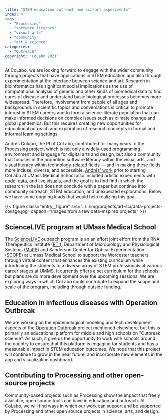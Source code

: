 ```yaml
---
title: "STEM education outreach and sci/art experiments"
index: 4
tags:  
  - "Processing"
  - "software literacy"
  - "visual arts"
  - "community"
  - "art & science" 
categories:
  - "Outreach"
copyright: "CoLabo 2021"
---
```


At CoLabo, we are looking forward to engage with the wider community through projects that have applications in STEM education and also through experimentation at the interface between science and art. Research in bioinformatics has significant social implications as the use of computational analysis of genetic and other kinds of biomedical data to find cures of disease and understand basic biological processes becomes more widespread. Therefore, involvement from people of all ages and backgrounds in scientific topics and conversations is critical to promote interest in STEM careers and to form a science-literate population that can make informed decisions on complex issues such as climate change and global pandemics. But this requires creating new opportunities for educational outreach and exploration of research concepts in formal and informal learning settings.

<!--more-->

Andrés Colubri, the PI of CoLabo, contributed for many years to the [Processing project](https://processing.org/), which is not only a widely-used programming environment and language for digital arts and design, but also a community that focuses in the promotion software literacy within the visual arts, and visual literacy within technology-related fields — and in making these fields more incluse, diverse, and accessible. [Andrés' work](https://andrescolubri.net/projects/) prior to starting CoLabo at UMass Medical School also included artistic experiments with [code](https://andrescolubri.net/projects/p5android.html), [data](https://andrescolubri.net/projects/espacio.html), and [live visuals](https://andrescolubri.net/projects/latent.html), and the goal is to find find in which the research in the lab does not conclude with a paper but continue into community outreach, STEM education, and unexpected explorations. Below we have some ongoing leads that would help realizing this goal.

{{< figure class="entry__figure" src="../../img/projects/art-sci/data-projects-collage.jpg" caption="Images from a few data-inspired projects" >}}

## ScienceLIVE program at UMass Medical School
The [ScienceLIVE](https://www.umassmed.edu/rti/rnaworld/Science-LIVE/) outreach program is an an effort joint effort from the RNA Therapeutics Institute ([RTI](https://www.umassmed.edu/rti/)), Department of Microbiology and Physiological Systems ([MaPS](https://www.umassmed.edu/maps/)) and Sanderson Center for Optical Experimentation ([SCOPE](https://www.umassmed.edu/scope/)) at Umass Medical School to support the Worcester teachers through virtual content that enhances the existing curriculum while introducing the students to a diverse array of STEM professionals at various career stages at UMMS. It currently offers a set curriculum for the schools, but plans are do more development over the upcoming sessions. We are exploring ways in which CoLabo could contribute to expand the scope and scale of the program, including through outside funding.

## Education in infectious diseases with Operation Outbreak 
We are working on the epidemological modeling and tech development aspects of the [Operation Outbreak](operationoutbreak.org/) project mentioned elsewhere, but this is primarily an educational platform for middle and high schools on "Outbreak science". As such, it give us the opportunity to work with schools around the country to ensure that this platform is engaging for students and has a measurable impact in STEM education outcomes. We hope that this project will continue to grow in the near future, and incorporate new elements in the app and visualization dashboard.

## Contributing to Processing and other open-source projects 
Community-based projects such as Processing show the impact that freely available, open source tools can have in education and outreach. At CoLabo, we will find ways in which our work can support and be supported by Processing and other open source projects in science, arts, and design.  